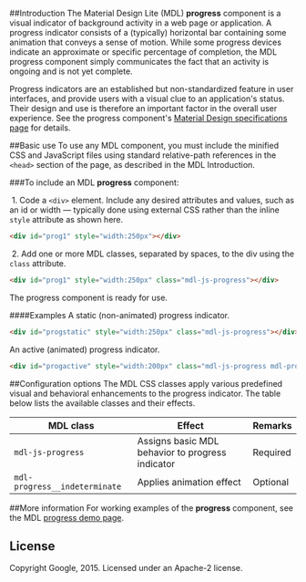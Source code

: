 ##Introduction
The Material Design Lite (MDL) **progress** component is a visual indicator of background activity in a web page or application. A progress indicator consists of a (typically) horizontal bar containing some animation that conveys a sense of motion. While some progress devices indicate an approximate or specific percentage of completion, the MDL progress component simply communicates the fact that an activity is ongoing and is not yet complete.

Progress indicators are an established but non-standardized feature in user interfaces, and provide users with a visual clue to an application's status. Their design and use is therefore an important factor in the overall user experience. See the progress component's [Material Design specifications page](http://www.google.com/design/spec/components/progress-activity.html) for details.

##Basic use
To use any MDL component, you must include the minified CSS and JavaScript files using standard relative-path references in the `<head>` section of the page, as described in the MDL Introduction.

###To include an MDL **progress** component:

&nbsp;1. Code a `<div>` element. Include any desired attributes and values, such as an id or width &mdash; typically done using external CSS rather than the inline `style` attribute as shown here.
```html
<div id="prog1" style="width:250px"></div>
```
&nbsp;2. Add one or more MDL classes, separated by spaces, to the div using the `class` attribute.
```html
<div id="prog1" style="width:250px" class="mdl-js-progress"></div>
```

The progress component is ready for use.

####Examples
A static (non-animated) progress indicator.
```html
<div id="progstatic" style="width:250px" class="mdl-js-progress"></div>
```

An active (animated) progress indicator.
```html
<div id="progactive" style="width:200px" class="mdl-js-progress mdl-progress__indeterminate"></div>
```

##Configuration options
The MDL CSS classes apply various predefined visual and behavioral enhancements to the progress indicator. The table below lists the available classes and their effects.

| MDL class | Effect | Remarks |
|-----------|--------|---------|
| `mdl-js-progress` | Assigns basic MDL behavior to progress indicator | Required |
| `mdl-progress__indeterminate` | Applies animation effect | Optional |

##More information
For working examples of the **progress** component, see the MDL [progress demo page](www.github.com/google/material-design-lite/src/progress/demo.html).

## License

Copyright Google, 2015. Licensed under an Apache-2 license.
